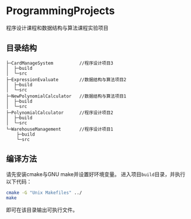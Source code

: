 # ProgrammingProjects

程序设计课程和数据结构与算法课程实验项目

## 目录结构

```shell
├─CardManageSystem          //程序设计项目3
│  ├─build
│  └─src
├─ExpressionEvaluate        //数据结构与算法项目2
│  ├─build
│  └─src
├─NewPolynomialCalculator   //数据结构与算法项目1
│  ├─build
│  └─src
├─PolynomialCalculator      //程序设计项目2
│  ├─build
│  └─src
└─WarehouseManagement       //程序设计项目1
    ├─build
    └─src
```

## 编译方法

请先安装cmake与GNU make并设置好环境变量。
进入项目`build`目录，并执行以下代码：

```bash
cmake -G "Unix Makefiles" ../
make
```

即可在该目录输出可执行文件。
